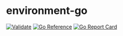 # environment-go

[![Validate](https://github.com/lunagic/environment-go/actions/workflows/validate.yml/badge.svg)](https://github.com/lunagic/environment-go/actions/workflows/validate.yml)
[![Go Reference](https://pkg.go.dev/badge/github.com/lunagic/environment-go.svg)](https://pkg.go.dev/github.com/lunagic/environment-go)
[![Go Report Card](https://goreportcard.com/badge/github.com/lunagic/environment-go)](https://goreportcard.com/report/github.com/lunagic/environment-go)
